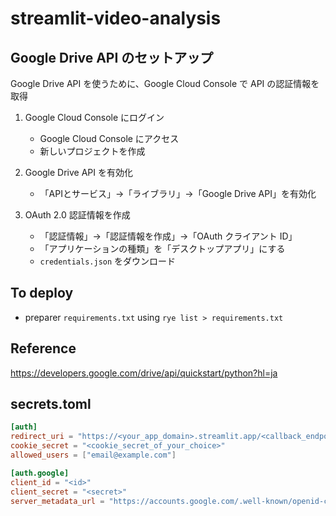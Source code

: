 # streamlit-video-analysis


## Google Drive API のセットアップ
Google Drive API を使うために、Google Cloud Console で API の認証情報を取得

1. Google Cloud Console にログイン
    - Google Cloud Console にアクセス
    - 新しいプロジェクトを作成

2. Google Drive API を有効化
    - 「APIとサービス」→「ライブラリ」→「Google Drive API」を有効化

3. OAuth 2.0 認証情報を作成
    - 「認証情報」→「認証情報を作成」→「OAuth クライアント ID」
    - 「アプリケーションの種類」を「デスクトップアプリ」にする
    - `credentials.json` をダウンロード

## To deploy
- preparer `requirements.txt` using `rye list > requirements.txt`

## Reference
https://developers.google.com/drive/api/quickstart/python?hl=ja


## secrets.toml

```toml
[auth]
redirect_uri = "https://<your_app_domain>.streamlit.app/<callback_endpoint>"
cookie_secret = "<cookie_secret_of_your_choice>"
allowed_users = ["email@example.com"]

[auth.google]
client_id = "<id>"
client_secret = "<secret>"
server_metadata_url = "https://accounts.google.com/.well-known/openid-configuration"
```
